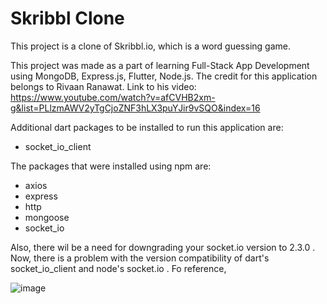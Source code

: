 # Skribbl Clone

This project is a clone of Skribbl.io, which is a word guessing game.

This project was made as a part of learning Full-Stack App Development using MongoDB, Express.js, Flutter, Node.js.
The credit for this application belongs to Rivaan Ranawat.
Link to his video: https://www.youtube.com/watch?v=afCVHB2xm-g&list=PLlzmAWV2yTgCjoZNF3hLX3puYJir9vSQO&index=16

Additional dart packages to be installed to run this application are:
- socket_io_client

The packages that were installed using npm are:
- axios
- express
- http
- mongoose
- socket_io

Also, there wil be a need for downgrading your socket.io version to 2.3.0 .
Now, there is a problem with the version compatibility of dart's socket_io_client and node's socket.io .
Fo reference, 

![image](https://github.com/nitinkoberoii/Skribbl_Clone/assets/134691738/ce465cd5-3682-4bb8-b18d-8714eb4d4445)
